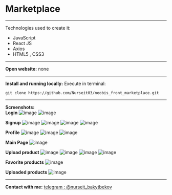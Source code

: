 # Marketplace
***
Technologies used to create it:
* JavaScript
* React JS
* Axios
* HTML5 , CSS3
***
__Open website:__ none
***
__Install and running locally:__
Execute in terminal: 
```
git clone https://github.com/Nurseit03/neobis_front_marketplace.git 
```
***
__Screenshots:__ </br>
<b>Login</b>
![image](https://github.com/Nurseit03/neobis_front_marketplace/assets/66901719/47a76152-a9d0-4ba9-aaa6-6fb47da3a18a)
![image](https://github.com/Nurseit03/neobis_front_marketplace/assets/66901719/16a66aa1-adc4-44ab-b57b-38cd88f8475e)



<b>Signup</b>
![image](https://github.com/Nurseit03/neobis_front_marketplace/assets/66901719/6e0b4761-d197-4d6e-bc2d-1c0f6b14b22a)
![image](https://github.com/Nurseit03/neobis_front_marketplace/assets/66901719/424465c8-5ba7-4119-b634-4ef7ee214252)
![image](https://github.com/Nurseit03/neobis_front_marketplace/assets/66901719/5d170343-5347-4200-ab2d-5311f6e1e758)
![image](https://github.com/Nurseit03/neobis_front_marketplace/assets/66901719/b8ce6da1-a891-42ca-9b8d-9f32b0690021)




<b>Profile</b>
![image](https://github.com/Nurseit03/neobis_front_marketplace/assets/66901719/61e99999-6af1-4e83-ac78-6a0839e39750)
![image](https://github.com/Nurseit03/neobis_front_marketplace/assets/66901719/8336f8a7-8d8c-43ce-bddd-d080a1e33c37)
![image](https://github.com/Nurseit03/neobis_front_marketplace/assets/66901719/308b05f7-6d9b-4428-b2f0-cfe2e530533b)



<b>Main Page</b>
![image](https://github.com/Nurseit03/neobis_front_marketplace/assets/66901719/7ab47421-4501-432d-b869-7dd174ae8a52)



<b>Upload product</b>
![image](https://github.com/Nurseit03/neobis_front_marketplace/assets/66901719/423ba6ec-58a1-4f56-b769-854c7c6d3ef8)
![image](https://github.com/Nurseit03/neobis_front_marketplace/assets/66901719/139ffa34-fd2d-4273-a761-f30c46197003)
![image](https://github.com/Nurseit03/neobis_front_marketplace/assets/66901719/80173f95-b6bf-4dd1-82c9-af40137512f7)
![image](https://github.com/Nurseit03/neobis_front_marketplace/assets/66901719/c9d2696e-30e5-4f91-b93e-e3b211c86c08)


<b>Favorite products</b>
![image](https://github.com/Nurseit03/neobis_front_marketplace/assets/66901719/42063b73-80f9-42ba-b2b1-3f6361220619)



<b>Uploaded products</b>
![image](https://github.com/Nurseit03/neobis_front_marketplace/assets/66901719/6aa651ab-6078-4619-8e0b-4fd992a3f41c)


***
__Contact with me:__ [telegram : @nurseit_bakytbekov](https://t.me/nurseit_bakytbekov)
                  



